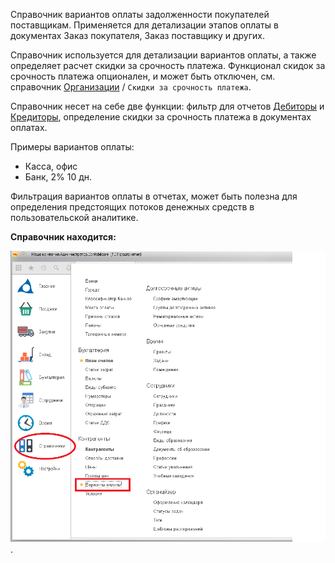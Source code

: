 ﻿Справочник вариантов оплаты задолженности покупателей поставщикам. Применяется для детализации этапов оплаты в документах Заказ покупателя, Заказ поставщику и других.

Справочник используется для детализации вариантов оплаты, а также определяет расчет скидки за срочность платежа. Функционал скидок за срочность платежа опционален, и может быть отключен, см. справочник [Организации](/c/Companies) / `Скидки за срочность платежа`.

Справочник несет на себе две функции: фильтр для отчетов [Дебиторы](/r/Debts) и [Кредиторы](/r/VendorDebts), определение скидки за срочность платежа в документах оплатах.

Примеры вариантов оплаты:

*   Касса, офис
*   Банк, 2% 10 дн.

Фильтрация вариантов оплаты в отчетах, может быть полезна для определения предстоящих потоков денежных средств в пользовательской аналитике.

**Справочник находится:**

![](../img/2019_03_21_15_38_581.png).
